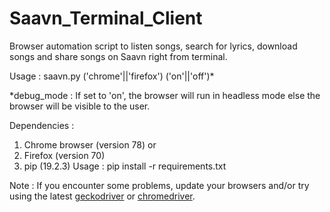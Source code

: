# Saavn_Terminal_Client

Browser automation script to listen songs, search for lyrics, download songs and share songs on Saavn right from terminal.

Usage : saavn.py ('chrome'||'firefox') ('on'||'off')*

\*debug_mode : If set to 'on', the browser will run in headless mode else the browser will be visible to the user.

Dependencies :
1) Chrome browser (version 78) or
2) Firefox (version 70)
3) pip (19.2.3)
   Usage : pip install -r requirements.txt
   
Note : If you encounter some problems, update your browsers and/or try using the latest [geckodriver](https://github.com/mozilla/geckodriver/releases) or [chromedriver](https://chromedriver.chromium.org/downloads).
